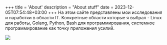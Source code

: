 +++
title = 'About'
description = "About stuff"
date = 2023-12-05T07:54:48+03:00
+++
На этом сайте представлены мои исследования и наработки в области IT.
Конкретные области которые я выбрал - Linux для работы, Golang, Python, Bash для программирования,
системное программирование как точку приложения усилий.


![](/images/denis-2019-09-26-00-10-37.jpg)
